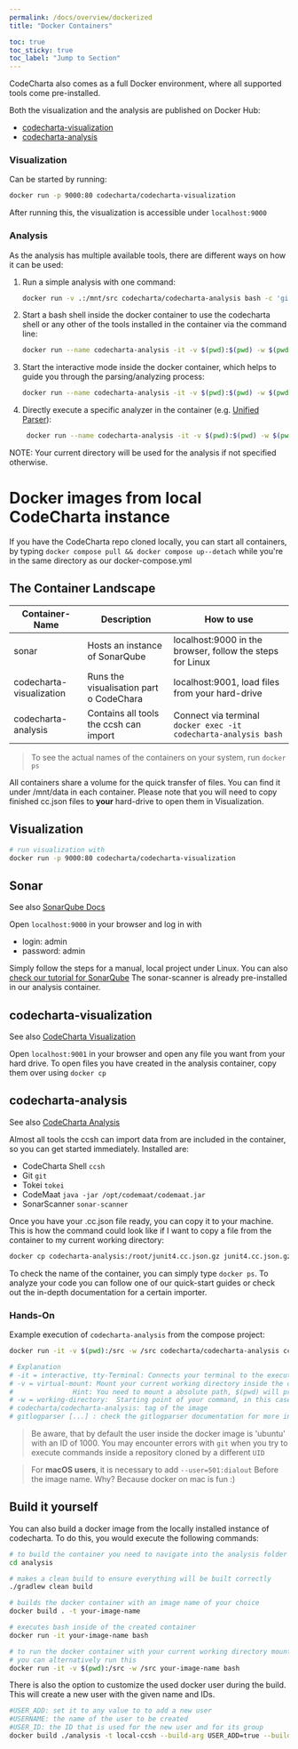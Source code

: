 ```yaml
---
permalink: /docs/overview/dockerized
title: "Docker Containers"

toc: true
toc_sticky: true
toc_label: "Jump to Section"
---
```


CodeCharta also comes as a full Docker environment, where all supported tools come pre-installed.

Both the visualization and the analysis are published on Docker Hub:
- [codecharta-visualization](https://hub.docker.com/r/codecharta/codecharta-visualization/)
- [codecharta-analysis](https://hub.docker.com/r/codecharta/codecharta-analysis)

### Visualization
Can be started by running:
```bash
docker run -p 9000:80 codecharta/codecharta-visualization
```
After running this, the visualization is accessible under `localhost:9000`

### Analysis
As the analysis has multiple available tools, there are different ways on how it can be used:
1. Run a simple analysis with one command:
    ```bash
    docker run -v .:/mnt/src codecharta/codecharta-analysis bash -c 'git config --global --add safe.directory /mnt/src; cd /mnt/src/; simplecc.sh create <YourProjectName>'
    ```
2. Start a bash shell inside the docker container to use the codecharta shell or any other of the tools installed in
   the container via the command line:
    ```bash
    docker run --name codecharta-analysis -it -v $(pwd):$(pwd) -w $(pwd) codecharta/codecharta-analysis bash
    ```
3. Start the interactive mode inside the docker container, which helps to guide you through the parsing/analyzing process:
    ```bash
    docker run --name codecharta-analysis -it -v $(pwd):$(pwd) -w $(pwd) codecharta/codecharta-analysis ccsh
    ```
4. Directly execute a specific analyzer in the container (e.g. [Unified Parser]({{site.docs_parser}}/unified)):
    ```bash
     docker run --name codecharta-analysis -it -v $(pwd):$(pwd) -w $(pwd) codecharta/codecharta-analysis ccsh unifiedparser .
    ```

NOTE: Your current directory will be used for the analysis if not specified otherwise.

# Docker images from local CodeCharta instance

If you have the CodeCharta repo cloned locally, you can start all containers, by typing `docker compose pull && docker compose up--detach` while you're in the same directory as our docker-compose.yml

## The Container Landscape

| Container-Name           | Description                             | How to use                                                      |
| ------------------------ | --------------------------------------- | --------------------------------------------------------------- |
| sonar                    | Hosts an instance of SonarQube          | localhost:9000 in the browser, follow the steps for Linux       |
| codecharta-visualization | Runs the visualisation part o CodeChara | localhost:9001, load files from your hard-drive                 |
| codecharta-analysis      | Contains all tools the ccsh can import  | Connect via terminal `docker exec -it codecharta-analysis bash` |

> To see the actual names of the containers on your system, run `docker ps`

All containers share a volume for the quick transfer of files. You can find it under /mnt/data in each container.
Please note that you will need to copy finished cc.json files to **your** hard-drive to open them in Visualization.

## Visualization

```bash
# run visualization with
docker run -p 9000:80 codecharta/codecharta-visualization
```

## Sonar

See also [SonarQube Docs](https://docs.sonarqube.org/latest/setup/get-started-2-minutes/)

Open `localhost:9000` in your browser and log in with

- login: admin
- password: admin

Simply follow the steps for a manual, local project under Linux. You can also [check our tutorial for SonarQube](
{{site.docs_analysis}}/example-sonar-qube)
The sonar-scanner is already pre-installed in our analysis container.

## codecharta-visualization

See also [CodeCharta Visualization]({{site.docs_overview}}/visualization)

Open `localhost:9001` in your browser and open any file you want from your hard drive. To open files you have created in
the analysis container, copy them over using `docker cp`

## codecharta-analysis

See also [CodeCharta Analysis]({{site.docs_overview}}/analysis)

Almost all tools the ccsh can import data from are included in the container, so you can get started immediately.
Installed are:

- CodeCharta Shell `ccsh`
- Git `git`
- Tokei `tokei`
- CodeMaat `java -jar /opt/codemaat/codemaat.jar`
- SonarScanner `sonar-scanner`

Once you have your .cc.json file ready, you can copy it to your machine.
This is how the command could look like if I want to copy a file from the container to my current working directory:

```bash
docker cp codecharta-analysis:/root/junit4.cc.json.gz junit4.cc.json.gz
```

To check the name of the container, you can simply type `docker ps`.
To analyze your code you can follow one of our quick-start guides or check out the in-depth documentation for a certain
importer.

### Hands-On

Example execution of `codecharta-analysis` from the compose project:

```bash
docker run -it -v $(pwd):/src -w /src codecharta/codecharta-analysis ccsh gitlogparser repo-scan --repo-path /src -o my-project.cc.json -nc

# Explanation
# -it = interactive, tty-Terminal: Connects your terminal to the execution of your command
# -v = virtual-mount: Mount your current working directory inside the container to /src
#               Hint: You need to mount a absolute path, $(pwd) will print your working directory
# -w = working-directory:  Starting point of your command, in this case the /src folder where the directory was mounted to
# codecharta/codecharta-analysis: tag of the image
# gitlogparser [...] : check the gitlogparser documentation for more info
```

> Be aware, that by default the user inside the docker image is 'ubuntu' with an ID of 1000. You may
> encounter errors with `git` when you try to execute commands inside a repository cloned by a different `UID`

> For **macOS users**, it is necessary to add `--user=501:dialout` Before the image name. Why? Because docker on mac is fun :)

## Build it yourself

You can also build a docker image from the locally installed instance of codecharta. To do this, you would execute the following commands:

```bash
# to build the container you need to navigate into the analysis folder
cd analysis

# makes a clean build to ensure everything will be built correctly
./gradlew clean build

# builds the docker container with an image name of your choice
docker build . -t your-image-name

# executes bash inside of the created container
docker run -it your-image-name bash

# to run the docker container with your current working directory mounted into it,
# you can alternatively run this
docker run -it -v $(pwd):/src -w /src your-image-name bash
```

There is also the option to customize the used docker user during the build.
This will create a new user with the given name and IDs.

```bash
#USER_ADD: set it to any value to to add a new user
#USERNAME: the name of the user to be created
#USER_ID: the ID that is used for the new user and for its group
docker build ./analysis -t local-ccsh --build-arg USER_ADD=true --build-arg USER_ID=1001 --build-arg USERNAME=your_name
```
